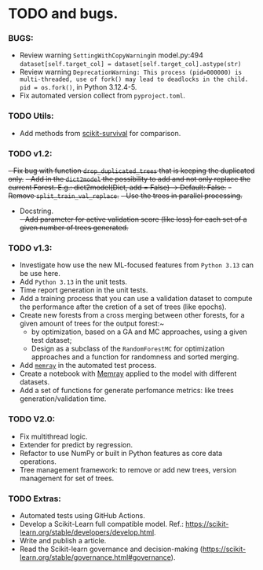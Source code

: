 # TODO and bugs.

### BUGS:
- Review warning `SettingWithCopyWarning`in model.py:494 `dataset[self.target_col] = dataset[self.target_col].astype(str)`
- Review warning `DeprecationWarning: This process (pid=000000) is multi-threaded, use of fork() may lead to deadlocks in the child. pid = os.fork()`, in Python 3.12.4-5.
- Fix automated version collect from `pyproject.toml`.

### TODO Utils:

- Add methods from [scikit-survival](https://scikit-survival.readthedocs.io/en/stable/user_guide/random-survival-forest.html) for comparison.

### TODO v1.2:

~~- Fix bug with function `drop_duplicated_trees` that is keeping the duplicated only.~~
~~- Add in the `dict2model` the possibility to add and not only replace the current Forest. E.g.: dict2model(Dict, add = False) -> Default: False.~~
~~- Remove `split_train_val_replace`.~~
~~- Use the trees in parallel processing.~~
- Docstring.  
~~- Add parameter for active validation score (like loss) for each set of a given number of trees generated.~~

### TODO v1.3:
- Investigate how use the new ML-focused features from `Python 3.13` can be use here.
- Add `Python 3.13` in the unit tests.  
- Time report generation in the unit tests. 
- Add a training process that you can use a validation dataset to compute the performance after the cretion of a set of trees (like epochs).
- Create new forests from a cross merging between other forests, for a given amount of trees for the output forest:~
    - by optimization, based on a GA and MC approaches, using a given test dataset;
    - Design as a subclass of the `RandomForestMC` for optimization approaches and a function for randomness and sorted merging.
- Add [`memray`](https://github.com/bloomberg/memray) in the automated test process.  
- Create a notebook with [Memray](https://github.com/bloomberg/memray) applied to the model with different datasets.
- Add a set of functions for generate perfomance metrics: like trees generation/validation time.

### TODO V2.0:
- Fix multithread logic.
- Extender for predict by regression.
- Refactor to use NumPy or built in Python features as core data operations.
- Tree management framework: to remove or add new trees, version management for set of trees.

### TODO Extras:
- Automated tests using GitHub Actions.
- Develop a Scikit-Learn full compatible model. Ref.: <https://scikit-learn.org/stable/developers/develop.html>.
- Write and publish a article.
- Read the Scikit-learn governance and decision-making (https://scikit-learn.org/stable/governance.html#governance).
